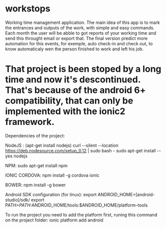 # workstops
Working time management application.
The main idea of this app is to mark the entrances and outputs of the work, with simple and easy commands. Each month the user will be abble to got reports of your working time and send this throught email or export that. The final version predict more automation for this events, for exemple, auto check-in and check out, to know automaticaly wen the person finished to work and left his job.  

# That project is been stoped by a long time and now it's descontinued. That's because of the android 6+ compatibility, that can only be implemented with the ionic2 framework.                                                                      

Dependencies of the project: 

NodeJS :
(apt-get install nodejs)
curl --silent --location https://deb.nodesource.com/setup_0.12 | sudo bash -
sudo apt-get install --yes nodejs

NPM:
sudo apt-get install npm

IONIC CORDOVA: 
npm install -g cordova ionic

BOWER: 
npm install -g bower

Android SDK configuration (for linux): 
export ANDROID_HOME=[android-studio]/sdk/
export PATH=${PATH}:$ANDROID_HOME/tools:$ANDROID_HOME/platform-tools

To run the project you need to add the platform first, runing this command on the project folder:
ionic platform add android
